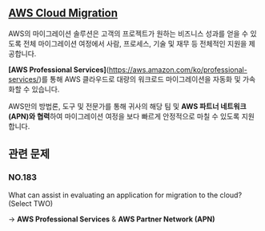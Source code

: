 ## [AWS Cloud Migration](https://aws.amazon.com/ko/cloud-migration/?nc=sn&loc=0)

AWS의 마이그레이션 솔루션은 고객의 프로젝트가 원하는 비즈니스 성과를 얻을 수 있도록 전체 마이그레이션 여정에서 사람, 프로세스, 기술 및 재무 등 전체적인 지원을 제공합니다.

**[AWS Professional Services]**(https://aws.amazon.com/ko/professional-services/)를 통해 AWS 클라우드로 대량의 워크로드 마이그레이션을 자동화 및 가속화할 수 있습니다. 

AWS만의 방법론, 도구 및 전문가를 통해 귀사의 해당 팀 및 **AWS 파트너 네트워크(APN)와 협력**하여 마이그레이션 여정을 보다 빠르게 안정적으로 마칠 수 있도록 지원합니다.

## 관련 문제

### NO.183 
What can assist in evaluating an application for migration to the cloud? (Select TWO)

-> **AWS Professional Services** & **AWS Partner Network (APN)**
